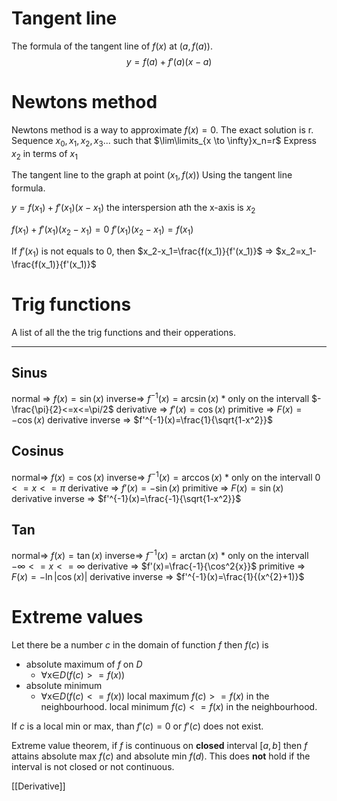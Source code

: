 # Tangent line
The formula of the tangent line of $f(x)$ at $(a,f(a))$. 
$$y=f(a)+f'(a)(x-a)$$
# Newtons method
Newtons method is a way to approximate $f(x)=0$. 
The exact solution is r. 
Sequence $x_0,x_1,x_2,x_3$... 
such that $\lim\limits_{x \to \infty}x_n=r$
Express $x_2$ in terms of $x_1$

The tangent line to the graph at point $(x_1,f(x))$
Using the tangent line formula. 

$y=f(x_1)+f'(x_1)(x-x_1)$
the interspersion ath the x-axis is $x_2$

$f(x_1)+f'(x_1)(x_2-x_1)=0$
$f'(x_1)(x_2-x_1)=f(x_1)$

If $f'(x_1)$ is not equals to 0, then $x_2-x_1=\frac{f(x_1)}{f'(x_1)}$ => $x_2=x_1-\frac{f(x_1)}{f'(x_1)}$

# Trig functions
A list of all the the trig functions and their opperations. 
____

## Sinus
normal =>           $f(x)=\sin(x)$
inverse=>           $f^{-1}(x)=\arcsin(x)$
		* only on the intervall $-\frac{\pi}{2}<=x<=\pi/2$
derivative =>      $f'(x)=\cos(x)$
primitive =>      $F(x)=-\cos(x)$
derivative inverse => $f'^{-1}(x)=\frac{1}{\sqrt{1-x^2}}$
## Cosinus
normal=>           $f(x)=\cos(x)$
inverse=>           $f^{-1}(x)=\arccos(x)$
		* only on the intervall $0<=x<=\pi$
derivative =>      $f'(x)=-\sin(x)$
primitive =>      $F(x)=\sin(x)$
derivative inverse => $f'^{-1}(x)=\frac{-1}{\sqrt{1-x^2}}$
## Tan
normal=>           $f(x)=\tan(x)$
inverse=>           $f^{-1}(x)=\arctan(x)$
		* only on the intervall $-\infty<=x<=\infty$
derivative =>      $f'(x)=\frac{-1}{\cos^2{x}}$
primitive =>      $F(x)=-\ln|\cos(x)|$
derivative inverse => $f'^{-1}(x)=\frac{1}{(x^{2}+1)}$

# Extreme values
Let there be a number $c$ in the domain of function $f$ then $f(c)$ is 
* absolute maximum of $f$ on $D$ 
	* ∀x∈$D$($f(c)>=f(x)$)
* absolute minimum
	* ∀x∈$D$($f(c)<=f(x)$)
local maximum $f(c)>=f(x)$ in the neighbourhood. 
local minimum $f(c)<=f(x)$ in the neighbourhood. 

If $c$ is a local min or max, than $f'(c)=0$ or $f'(c)$ does not exist. 

Extreme value theorem, if $f$ is continuous on **closed** interval $[a,b]$ then $f$ attains absolute max $f(c)$ and absolute min $f(d)$. This does **not** hold if the interval is not closed or not continuous. 

[[Derivative]]

